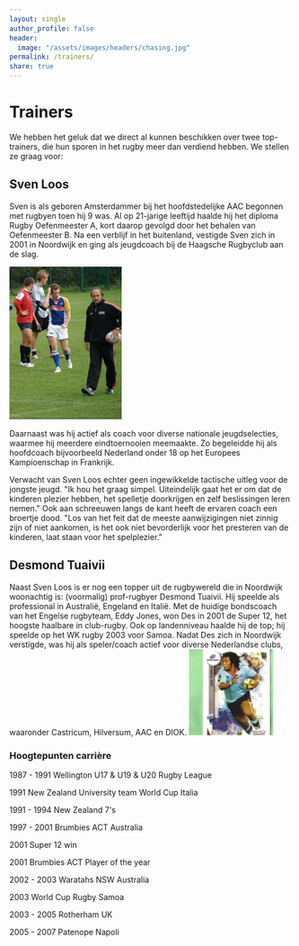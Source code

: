 ```yaml
---
layout: single
author_profile: false
header:
  image: "/assets/images/headers/chasing.jpg"
permalink: /trainers/
share: true
---
```


# Trainers
We hebben het geluk dat we direct al kunnen beschikken over twee top-trainers, die hun sporen in het rugby meer dan verdiend hebben. We stellen ze graag voor:

## Sven Loos

Sven is als geboren Amsterdammer bij het hoofdstedelijke AAC begonnen met rugbyen toen hij 9 was. Al op 21-jarige leeftijd haalde hij het diploma Rugby Oefenmeester A, kort daarop gevolgd door het behalen van Oefenmeester B. Na een verblijf in het buitenland, vestigde Sven zich in 2001 in Noordwijk en ging als jeugdcoach bij de Haagsche Rugbyclub aan de slag. 

<img src="/assets/images/sven-veld.jpg" width="200">

Daarnaast was hij actief als coach voor diverse nationale jeugdselecties, waarmee hij meerdere eindtoernooien meemaakte. Zo begeleidde hij als hoofdcoach bijvoorbeeld Nederland onder 18 op het Europees Kampioenschap in Frankrijk.

Verwacht van Sven Loos echter geen ingewikkelde tactische uitleg voor de jongste jeugd. "Ik hou het graag simpel. Uiteindelijk gaat het er om dat de kinderen plezier hebben, het spelletje doorkrijgen en zelf beslissingen leren nemen." Ook aan schreeuwen langs de kant heeft de ervaren coach een broertje dood. "Los van het feit dat de meeste aanwijzigingen niet zinnig zijn of niet aankomen, is het ook niet bevorderlijk voor het presteren van de kinderen, laat staan voor het spelplezier."

## Desmond Tuaivii

Naast Sven Loos is er nog een topper uit de rugbywereld die in Noordwijk woonachtig is: (voormalig) prof-rugbyer Desmond Tuaivii. Hij speelde als professional in Australië, Engeland en Italië. Met de huidige bondscoach van het Engelse rugbyteam, Eddy Jones, won Des in 2001 de Super 12, het hoogste haalbare in club-rugby. Ook op landenniveau haalde hij de top; hij speelde op het WK rugby 2003 voor Samoa. 
Nadat Des zich in Noordwijk verstigde, was hij als speler/coach actief voor diverse Nederlandse clubs, waaronder Castricum, Hilversum, AAC en DIOK. 
<img src="/assets/images/des_playercard.jpg" width="150">

### Hoogtepunten carrière

1987 - 1991 Wellington U17 & U19 & U20 Rugby League

1991        New Zealand University team World Cup Italia

1991 - 1994 New Zealand 7's

1997 - 2001 Brumbies ACT Australia

2001        Super 12 win

2001        Brumbies ACT Player of the year

2002 - 2003 Waratahs NSW Australia

2003        World Cup Rugby Samoa

2003 - 2005 Rotherham UK

2005 - 2007 Patenope Napoli


